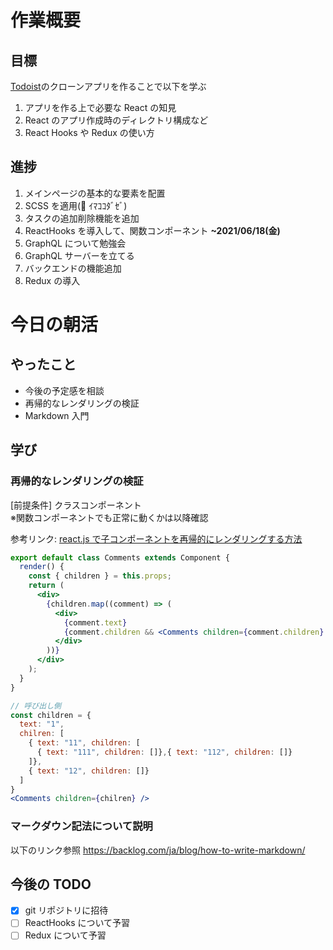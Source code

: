 # 作業概要

## 目標

[Todoist](https://todoist.com/app)のクローンアプリを作ることで以下を学ぶ

1. アプリを作る上で必要な React の知見
2. React のアプリ作成時のディレクトリ構成など
3. React Hooks や Redux の使い方

## 進捗

1. メインページの基本的な要素を配置
2. SCSS を適用(💪 ｲﾏｺｺﾀﾞｾﾞ)
3. タスクの追加削除機能を追加
4. ReactHooks を導入して、関数コンポーネント **~2021/06/18(金)**
5. GraphQL について勉強会
6. GraphQL サーバーを立てる
7. バックエンドの機能追加
8. Redux の導入

# 今日の朝活

## やったこと

- 今後の予定感を相談
- 再帰的なレンダリングの検証
- Markdown 入門

## 学び

### 再帰的なレンダリングの検証

[前提条件]
クラスコンポーネント  
※関数コンポーネントでも正常に動くかは以降確認

参考リンク: [react.js で子コンポーネントを再帰的にレンダリングする方法](https://www.it-swarm-ja.com/ja/javascript/reactjs%E3%81%A7%E5%AD%90%E3%82%B3%E3%83%B3%E3%83%9D%E3%83%BC%E3%83%8D%E3%83%B3%E3%83%88%E3%82%92%E5%86%8D%E5%B8%B0%E7%9A%84%E3%81%AB%E3%83%AC%E3%83%B3%E3%83%80%E3%83%AA%E3%83%B3%E3%82%B0%E3%81%99%E3%82%8B%E6%96%B9%E6%B3%95/1051402537/)

```jsx
export default class Comments extends Component {
  render() {
    const { children } = this.props;
    return (
      <div>
        {children.map((comment) => (
          <div>
            {comment.text}
            {comment.children && <Comments children={comment.children} />}
          </div>
        ))}
      </div>
    );
  }
}

// 呼び出し側
const children = {
  text: "1",
  chilren: [
    { text: "11", children: [
      { text: "111", children: []},{ text: "112", children: []}
    ]},
    { text: "12", children: []}
  ]
}
<Comments children={chilren} />
```

### マークダウン記法について説明

以下のリンク参照
https://backlog.com/ja/blog/how-to-write-markdown/

## 今後の TODO

- [x] git リポジトリに招待
- [ ] ReactHooks について予習
- [ ] Redux について予習
